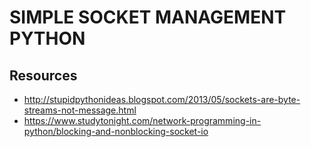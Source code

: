 # SIMPLE SOCKET MANAGEMENT PYTHON





## Resources 

+ http://stupidpythonideas.blogspot.com/2013/05/sockets-are-byte-streams-not-message.html
+ https://www.studytonight.com/network-programming-in-python/blocking-and-nonblocking-socket-io
